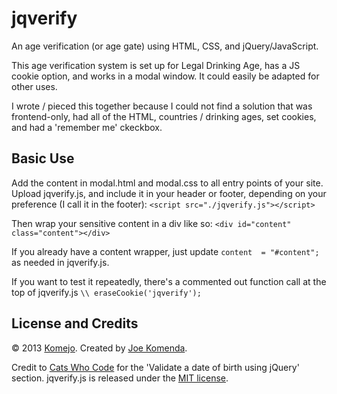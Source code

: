 jqverify
========

An age verification (or age gate) using HTML, CSS, and jQuery/JavaScript.

This age verification system is set up for Legal Drinking Age, has a JS cookie option, and works in a modal window. It could easily be adapted for other uses.

I wrote / pieced this together because I could not find a solution that was frontend-only, had all of the HTML, countries / drinking ages, set cookies, and had a 'remember me' ckeckbox.

## Basic Use

Add the content in modal.html and modal.css to all entry points of your site. Upload jqverify.js, and include it in your header or footer, depending on your preference (I call it in the footer): `<script src="./jqverify.js"></script>`

Then wrap your sensitive content in a div like so: `<div id="content" class="content"></div>`

If you already have a content wrapper, just update `content  = "#content";` as needed in jqverify.js.

If you want to test it repeatedly, there's a commented out function call at the top of jqverify.js `\\ eraseCookie('jqverify');`


## License and Credits

© 2013 <a href="https://github.com/komejo">Komejo</a>. Created by <a href="http://twitter.com/KomejoDev">Joe Komenda</a>.

Credit to [Cats Who Code](http://www.catswhocode.com/blog/10-jquery-snippets-for-efficient-developers) for the 'Validate a date of birth using jQuery' section.
jqverify.js is released under the <a href="http://opensource.org/licenses/MIT">MIT license</a>.

